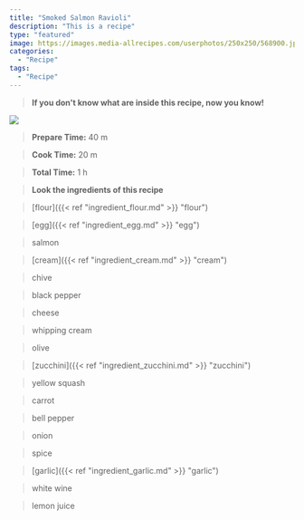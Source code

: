 ```yaml
---
title: "Smoked Salmon Ravioli"
description: "This is a recipe"
type: "featured"
image: https://images.media-allrecipes.com/userphotos/250x250/568900.jpg
categories: 
  - "Recipe"
tags: 
  - "Recipe"
---
```



>**If you don't know what are inside this recipe, now you know!**

![](../images/Recipes-Banner.jpg)
> **Prepare Time:** 40 m


> **Cook Time:** 20 m


> **Total Time:** 1 h

> **Look the ingredients of this recipe**

> [flour]({{< ref "ingredient_flour.md" >}} "flour")

> [egg]({{< ref "ingredient_egg.md" >}} "egg")

> salmon

> [cream]({{< ref "ingredient_cream.md" >}} "cream")

> chive

> black pepper

> cheese

> whipping cream

> olive

> [zucchini]({{< ref "ingredient_zucchini.md" >}} "zucchini")

> yellow squash

> carrot

> bell pepper

> onion

> spice

> [garlic]({{< ref "ingredient_garlic.md" >}} "garlic")

> white wine

> lemon juice

